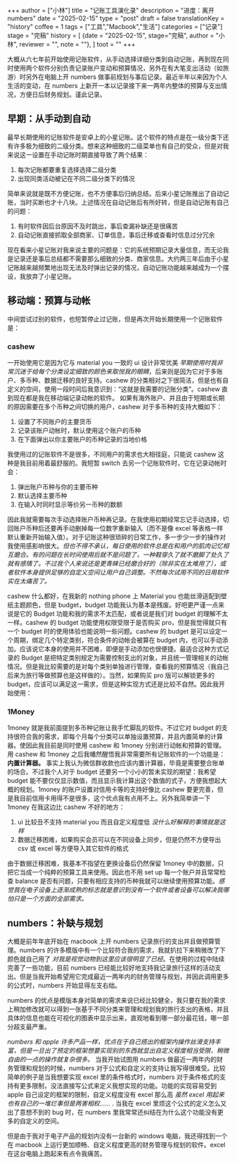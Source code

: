 +++
author = ["小林"]
title = "记账工具演化录"
description = "进度：离开 numbers"
date = "2025-02-15"
type = "post"
draft = false
translationKey = "history"
coffee = 1
tags = ["工具","Macbook","生活"]
categories = ["记录"]
stage = "完稿"
history = [
  {date = "2025-02-15", stage="完稿", author = "小林", reviewer = "", note = ""},
]
toot = ""
+++

大概从六七年前开始使用记账软件，从手动选择详细分类到自动记账，再到现在同时使用两个软件分别负责记录账户变动和预算情况，另外在有大笔支出活动（如旅游）时另外在电脑上开 numbers 做事前规划与事后记录。最近半年以来因为个人生活的变动，在 numbers 上新开一本以记录接下来一两年内整体的预算与支出情况，方便日后财务规划。谨此记录。

## 早期：从手动到自动

最早长期使用的记账软件是安卓上的小星记账。这个软件的特点是在一级分类下还有许多极为细致的二级分类。想来这种细致的二级菜单也有自己的受众，但是对我来说这一设置在手动记账时期直接导致了两个结果：

1. 每次记账都要重复选择选择二级分类
2. 出现同类活动被记在不同二级分类下的情况

简单来说就是既不方便记账，也不方便事后归纳总结。后来小星记账推出了自动记账，当时买断也才十八块。上述情况在自动记账后有所好转，但是自动记账有自己的问题：

1. 有时软件因后台原因不及时跳出，事后查漏补缺还是很痛苦
2. 自动记账直接抓取全部商家、订单信息，事后迁移或查看时信息过分冗余

现在看来小星记账对我来说主要的问题是：它的系统预期记录大量信息，而无论我是记录还是事后总结都不需要那么细致的分类、商家信息。大约两三年后由于小星记账越来越频繁地出现无法及时弹出记录的情况，自动记账功能越来越成为一个摆设，我放弃了小星记账。

## 移动端：预算与动帐

中间尝试过别的软件，也短暂停止过记账，但是再次开始长期使用一个记账软件是：

### cashew

一开始使用它是因为它与 material you 一致的 ui 设计非常优美 *早期使用时我非常沉迷于给每个分类设定细致的颜色来取悦我的眼睛*，后来则是因为它对于多账户、多币种、数据迁移的良好支持。cashew 的分类相对之下很简洁，但是也有自定义的空间，使用一段时间后我意识到：“这就是我需要的记账分类”。cashew 直到现在都是我在移动端记录动帐的软件。
如果有海外账户、并且由于短期或长期的原因需要在多个币种之间切换的用户，cashew 对于多币种的支持大概如下：
1. 设置了不同账户的主要货币
2. 记录该账户动帐时，默认使用这个账户的币种
3. 在下面弹出以你主要账户的币种记录的当地价格
 
我使用过的记账软件不是很多，不同用户的需求也大相径庭，只能说 cashew 这种是我目前用着最舒服的。我短暂 switch 去另一个记账软件时，它在记录动帐时会：
1. 弹出账户币种与你的主要币种
2. 默认选择主要币种
3. 在输入时同时显示等价另一币种的数额

因此我就需要每次手动选择账户币种再记录。在我使用初期经常忘记手动选择，切回账户币种后还要再手动删掉每一位数字重新输入（而不是像 excel 等表格一样默认重新开始输入值）。对于记账这种很琐碎的日常工作，多一步少一步的操作对我使用感影响很大。*但也不得不承认，每日使用的软件总是在和用户的肌肉记忆相互磨合。有的问题在长时间使用后就不是问题了，一种鞋穿久了就不磨脚了处久了就有感情了。不过我个人来说还是更青睐已经磨合好的（除非实在太难用了），或者软件本身提供足够的自定义空间让用户自己调整。不然每次试用不同的日用软件实在太痛苦了。*

cashew 什么都好，在我新的 nothing phone 上 Material you 也能丝滑适配到壁纸主题颜色，但是 budget，budget 功能我认为基本是残废。好吧更严谨一点来说是它的 Budget 功能和我的需求不太匹配，或者说是我们对 budget 的理解不太一样。cashew 的 budget 功能使用权限受限于是否购买 pro，但是我觉得就只有一个 budget 时的使用体验也能说明一些问题。cashew 的 budget 是可以设定一个周期，绑定几个特定类别，符合条件的动帐会被算在 budget 内，也可以手动添加。应该说它本身的使用并不困难，即便是手动添加也很便捷。最适合这种方式记录的 Budget 是把特定类别规定为需要控制支出的对象，并且统一管理相关的动帐情况。但是我比较需要的是对每个类别单独进行管理，查看我的预算情况（我自己后来为旅行等做预算也是这样做的）。当然，如果购买 pro 版可以解锁更多的 budget，应该可以满足这一需求，但是这种实现方式还是比较不自然。因此我开始使用：

### 1Money

1money 就是我前面提到多币种记账让我手忙脚乱的软件。不过它对 budget 的支持很符合我的需求，即每个月每个分类可以单独设置预算，并且内置简单的计算器。使因此我目前是同时使用 cashew 和 1money 分别进行动帐和预算的管理。用 cashew 和 1money 之后我幡然醒悟我非常需要所有记账软件的一个功能是：**内置计算器。** 事实上我认为微信群收款也应该内置计算器，毕竟是需要整合账单的场合。不过我个人对于 budget 还要另一个小小的暂未实现的期望：我希望 budget 能不要仅仅显示数值，而且显示我计算出这个数值的式子，方便我想起大概的规划。1money 的账户设置对信用卡等的支持好像比 cashew 要更完善，但是我目前信用卡用得不是很多，这个优点我有点用不上。另外我简单讲一下 1money 在我这边比 cashew 不好的地方：

1. ui 比较丑不支持 material you 而且自定义程度低 *没什么好解释的事情就是这样*
2. 数据迁移困难，如果购买会员可以在不同设备上同步，但是仍然不方便导出 csv 或 excel 等方便导入其它软件的格式

由于数据迁移困难，我基本不指望在更换设备后仍然保留 1money 中的数据，只把它当成一个纯粹的预算工具来使用。因此也不用 set up 每一个账户并且常常检查 balance 是否有问题，只要有相应支持的币种我就可以继续使用预算功能。*感觉我在电子设备上逐渐成熟的标志就是意识到没有一个软件或者设备可以解决我哪怕只是一个方面的全部需求。*

## numbers：补缺与规划

大概是前年年底开始在 macbook 上开 numbers 记录旅行的支出并且做预算管理。numbers 的许多模版中有一个比较符合我的需求，我就扒拉下来稍微改了下颜色就自己用了 *对我是视觉动物到这里应该很明显了已经*。在使用的过程中陆续完善了一些功能，目前 numbers 已经能比较好地支持我记录旅行这样的活动支出。但是当我开始希望用它完成最近一两年内的财务管理与规划，并因此调用更多的公式时，numbers 开始显得左支右绌。

numbers 的优点是模版本身对简单的需求来说已经比较健全，我只要在我的需求上稍加修改就可以得到一张基于不同分类来管理和规划我的旅行支出的表格，并且具体的信息也能在可视化的图表中显示出来，直观地看到哪一部分最花钱，哪一部分超支最严重。

*numbers 和 apple 许多产品一样，优点在于自己搭出的框架内操作丝滑支持丰富，但是一旦出了预定的框架想要实现别的东西就显出自定义程度相当受限，稍微自由的一点的操作就复杂很多。* 当我开始试图用 numbers 做最近一两年内的财务管理和规划的时候，numbers 对于公式和自定义的支持让我写得很难受。比较简单的例子是当我想要实现 excel 里的条件格式时，numbers 对于条件格式的支持有更多限制，没法直接写公式来定义我想实现的功能。功能的实现容易受到 apple 自己设定的框架的限制，自定义程度没有 excel 那么高 *虽然 excel 用起来也有自己的一堆烂事但是两害相权……* . 当我在 excel 里烦这个公式的定义怎么又出了意想不到的 bug 时，在 numbers 里我常常还纠结在为什么这个功能没有更多的自定义的空间。

但是由于我对于电子产品的规划内没有一台新的 windows 电脑，我还得找到一个在 macbook 上运行更加顺畅、自定义程度更高的财务管理与规划的软件。excel 在这台电脑上跑起来有点令我痛苦。
